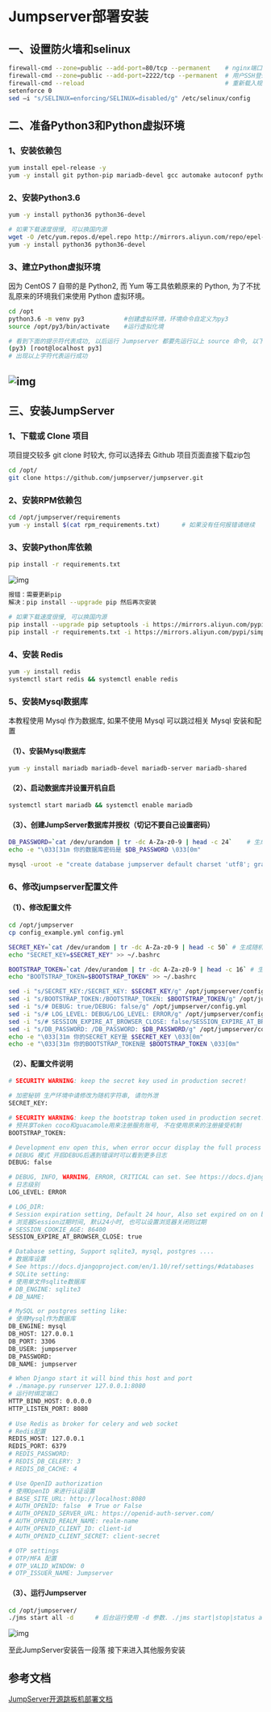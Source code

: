# Jumpserver部署安装

## 一、设置防火墙和selinux

```bash
firewall-cmd --zone=public --add-port=80/tcp --permanent    # nginx端口
firewall-cmd --zone=public --add-port=2222/tcp --permanent  # 用户SSH登录端口coco
firewall-cmd --reload                                       # 重新载入规则
setenforce 0
sed –i "s/SELINUX=enforcing/SELINUX=disabled/g" /etc/selinux/config
```



## 二、准备Python3和Python虚拟环境

### 1、安装依赖包

```bash
yum install epel-release -y
yum -y install git python-pip mariadb-devel gcc automake autoconf python-devel sshpass readline-devel mysql-devel 
```

### 2、安装Python3.6

```bash
yum -y install python36 python36-devel

# 如果下载速度很慢, 可以换国内源
wget -O /etc/yum.repos.d/epel.repo http://mirrors.aliyun.com/repo/epel-7.repo
yum -y install python36 python36-devel
```

### 3、建立Python虚拟环境

因为 CentOS 7 自带的是 Python2, 而 Yum 等工具依赖原来的 Python, 为了不扰乱原来的环境我们来使用 Python 虚拟环境。

```bash
cd /opt
python3.6 -m venv py3           #创建虚拟环境，环境命令自定义为py3
source /opt/py3/bin/activate    #运行虚拟化境

# 看到下面的提示符代表成功, 以后运行 Jumpserver 都要先运行以上 source 命令, 以下所有命令均在该虚拟环境中运行
(py3) [root@localhost py3]                 
# 出现以上字符代表运行成功
```

## ![img](https://img2020.cnblogs.com/i-beta/857064/202003/857064-20200318154914986-1630329561.png)

## 三、安装JumpServer

### 1、下载或 Clone 项目

项目提交较多 git clone 时较大, 你可以选择去 Github 项目页面直接下载zip包

```bash
cd /opt/
git clone https://github.com/jumpserver/jumpserver.git
```

### 2、安装RPM依赖包

```bash
cd /opt/jumpserver/requirements
yum -y install $(cat rpm_requirements.txt)      # 如果没有任何报错请继续
```

### 3、安装Python库依赖

```bash
pip install -r requirements.txt
```

 ![img](https://img2020.cnblogs.com/i-beta/857064/202003/857064-20200318154957083-761472963.png)

```bash
报错：需要更新pip 
解决：pip install --upgrade pip 然后再次安装 

# 如果下载速度很慢, 可以换国内源
pip install --upgrade pip setuptools -i https://mirrors.aliyun.com/pypi/simple/ # 更换阿里源
pip install -r requirements.txt -i https://mirrors.aliyun.com/pypi/simple/		# 再次安装
```

### 4、安装 Redis

```bash
yum -y install redis
systemctl start redis && systemctl enable redis
```

### 5、安装Mysql数据库

本教程使用 Mysql 作为数据库, 如果不使用 Mysql 可以跳过相关 Mysql 安装和配置

#### （1）、安装Mysql数据库

```bash
yum -y install mariadb mariadb-devel mariadb-server mariadb-shared
```

#### （2）、启动数据库并设置开机自启

```bash
systemctl start mariadb && systemctl enable mariadb
```

#### （3）、创建JumpServer数据库并授权（切记不要自己设置密码）

```bash
DB_PASSWORD=`cat /dev/urandom | tr -dc A-Za-z0-9 | head -c 24`    # 生成随机数据库密码
echo -e "\033[31m 你的数据库密码是 $DB_PASSWORD \033[0m"

mysql -uroot -e "create database jumpserver default charset 'utf8'; grant all on jumpserver.* to 'jumpserver'@'localhost' identified by '$DB_PASSWORD'; flush privileges;"
```



### 6、修改jumpserver配置文件

#### （1）、修改配置文件

```bash
cd /opt/jumpserver
cp config_example.yml config.yml

SECRET_KEY=`cat /dev/urandom | tr -dc A-Za-z0-9 | head -c 50` # 生成随机SECRET_KEY
echo "SECRET_KEY=$SECRET_KEY" >> ~/.bashrc

BOOTSTRAP_TOKEN=`cat /dev/urandom | tr -dc A-Za-z0-9 | head -c 16` # 生成随机BOOTSTRAP_TOKEN
echo "BOOTSTRAP_TOKEN=$BOOTSTRAP_TOKEN" >> ~/.bashrc

sed -i "s/SECRET_KEY:/SECRET_KEY: $SECRET_KEY/g" /opt/jumpserver/config.yml
sed -i "s/BOOTSTRAP_TOKEN:/BOOTSTRAP_TOKEN: $BOOTSTRAP_TOKEN/g" /opt/jumpserver/config.yml
sed -i "s/# DEBUG: true/DEBUG: false/g" /opt/jumpserver/config.yml
sed -i "s/# LOG_LEVEL: DEBUG/LOG_LEVEL: ERROR/g" /opt/jumpserver/config.yml
sed -i "s/# SESSION_EXPIRE_AT_BROWSER_CLOSE: false/SESSION_EXPIRE_AT_BROWSER_CLOSE: true/g" /opt/jumpserver/config.yml
sed -i "s/DB_PASSWORD: /DB_PASSWORD: $DB_PASSWORD/g" /opt/jumpserver/config.yml
echo -e "\033[31m 你的SECRET_KEY是 $SECRET_KEY \033[0m"
echo -e "\033[31m 你的BOOTSTRAP_TOKEN是 $BOOTSTRAP_TOKEN \033[0m"
```



#### （2）、配置文件说明

```bash
# SECURITY WARNING: keep the secret key used in production secret!

# 加密秘钥 生产环境中请修改为随机字符串, 请勿外泄
SECRET_KEY:

# SECURITY WARNING: keep the bootstrap token used in production secret!
# 预共享Token coco和guacamole用来注册服务账号, 不在使用原来的注册接受机制
BOOTSTRAP_TOKEN:

# Development env open this, when error occur display the full process track, Production disable it
# DEBUG 模式 开启DEBUG后遇到错误时可以看到更多日志
DEBUG: false

# DEBUG, INFO, WARNING, ERROR, CRITICAL can set. See https://docs.djangoproject.com/en/1.10/topics/logging/
# 日志级别
LOG_LEVEL: ERROR

# LOG_DIR:
# Session expiration setting, Default 24 hour, Also set expired on on browser close
# 浏览器Session过期时间, 默认24小时, 也可以设置浏览器关闭则过期
# SESSION_COOKIE_AGE: 86400
SESSION_EXPIRE_AT_BROWSER_CLOSE: true

# Database setting, Support sqlite3, mysql, postgres ....
# 数据库设置
# See https://docs.djangoproject.com/en/1.10/ref/settings/#databases
# SQLite setting:
# 使用单文件sqlite数据库
# DB_ENGINE: sqlite3
# DB_NAME:

# MySQL or postgres setting like:
# 使用Mysql作为数据库
DB_ENGINE: mysql
DB_HOST: 127.0.0.1
DB_PORT: 3306
DB_USER: jumpserver
DB_PASSWORD:
DB_NAME: jumpserver

# When Django start it will bind this host and port
# ./manage.py runserver 127.0.0.1:8080
# 运行时绑定端口
HTTP_BIND_HOST: 0.0.0.0
HTTP_LISTEN_PORT: 8080
 
# Use Redis as broker for celery and web socket
# Redis配置
REDIS_HOST: 127.0.0.1
REDIS_PORT: 6379
# REDIS_PASSWORD:
# REDIS_DB_CELERY: 3
# REDIS_DB_CACHE: 4

# Use OpenID authorization
# 使用OpenID 来进行认证设置
# BASE_SITE_URL: http://localhost:8080
# AUTH_OPENID: false  # True or False
# AUTH_OPENID_SERVER_URL: https://openid-auth-server.com/
# AUTH_OPENID_REALM_NAME: realm-name
# AUTH_OPENID_CLIENT_ID: client-id
# AUTH_OPENID_CLIENT_SECRET: client-secret

# OTP settings
# OTP/MFA 配置
# OTP_VALID_WINDOW: 0
# OTP_ISSUER_NAME: Jumpserver
```



#### （3）、运行Jumpserver

```bash
cd /opt/jumpserver/
./jms start all -d      # 后台运行使用 -d 参数. ./jms start|stop|status all
```

 ![img](https://img2020.cnblogs.com/i-beta/857064/202003/857064-20200318155042101-1076440191.png)

至此JumpServer安装告一段落 接下来进入其他服务安装



## 参考文档

[JumpServer开源跳板机部署文档](https://www.cnblogs.com/zhangan/p/12518023.html)